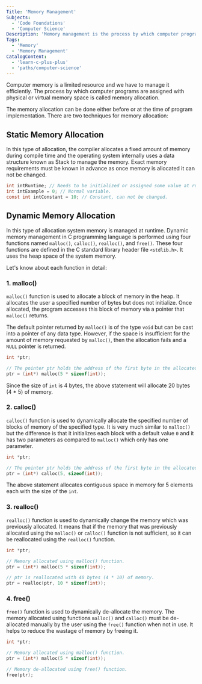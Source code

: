 ```yaml
---
Title: 'Memory Management'
Subjects:
  - 'Code Foundations'
  - 'Computer Science'
Description: 'Memory management is the process by which computer programs are assigned with physical or virtual memory space.'
Tags:
  - 'Memory'
  - 'Memory Management'
CatalogContent:
  - 'learn-c-plus-plus'
  - 'paths/computer-science'
---
```


Computer memory is a limited resource and we have to manage it efficiently. The process by which computer programs are assigned with physical or virtual memory space is called memory allocation.

The memory allocation can be done either before or at the time of program implementation. There are two techniques for memory allocation:

## Static Memory Allocation

In this type of allocation, the compiler allocates a fixed amount of memory during compile time and the operating system internally uses a data structure known as Stack to manage the memory. Exact memory requirements must be known in advance as once memory is allocated it can not be changed.

```c
int intRuntime; // Needs to be initialized or assigned some value at run time.
int intExample = 0; // Normal variable.
const int intConstant = 10; // Constant, can not be changed.
```

## Dynamic Memory Allocation

In this type of allocation system memory is managed at runtime. Dynamic memory management in C programming language is performed using four functions named `malloc()`, `calloc()`, `realloc()`, and `free()`. These four functions are defined in the C standard library header file `<stdlib.h>`. It uses the heap space of the system memory.

Let's know about each function in detail:

### 1. malloc()

`malloc()` function is used to allocate a block of memory in the heap. It allocates the user a specified number of bytes but does not initialize. Once allocated, the program accesses this block of memory via a pointer that `malloc()` returns.

The default pointer returned by `malloc()` is of the type `void` but can be cast into a pointer of any data type. However, if the space is insufficient for the amount of memory requested by `malloc()`, then the allocation fails and a `NULL` pointer is returned.

```c
int *ptr;

// The pointer ptr holds the address of the first byte in the allocated memory.
ptr = (int*) malloc(5 * sizeof(int));
```

Since the size of `int` is 4 bytes, the above statement will allocate 20 bytes (4 \* 5) of memory.

### 2. calloc()

`calloc()` function is used to dynamically allocate the specified number of blocks of memory of the specified type. It is very much similar to `malloc()` but the difference is that it initializes each block with a default value `0` and it has two parameters as compared to `malloc()` which only has one parameter.

```c
int *ptr;

// The pointer ptr holds the address of the first byte in the allocated memory.
ptr = (int*) calloc(5, sizeof(int));
```

The above statement allocates contiguous space in memory for 5 elements each with the size of the `int`.

### 3. realloc()

`realloc()` function is used to dynamically change the memory which was previously allocated. It means that if the memory that was previously allocated using the `malloc()` or `calloc()` function is not sufficient, so it can be reallocated using the `realloc()` function.

```c
int *ptr;

// Memory allocated using malloc() function.
ptr = (int*) malloc(5 * sizeof(int));

// ptr is reallocated with 40 bytes (4 * 10) of memory.
ptr = realloc(ptr, 10 * sizeof(int));
```

### 4. free()

`free()` function is used to dynamically de-allocate the memory. The memory allocated using functions `malloc()` and `calloc()` must be de-allocated manually by the user using the `free()` function when not in use. It helps to reduce the wastage of memory by freeing it.

```c
int *ptr;

// Memory allocated using malloc() function.
ptr = (int*) malloc(5 * sizeof(int));

// Memory de-allocated using free() function.
free(ptr);
```
